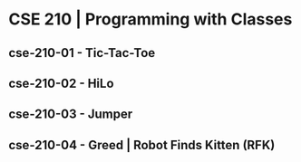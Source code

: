 # CSE 210 | Programming with Classes

## cse-210-01 - Tic-Tac-Toe

## cse-210-02 - HiLo

## cse-210-03 - Jumper

## cse-210-04 - Greed | Robot Finds Kitten (RFK)
